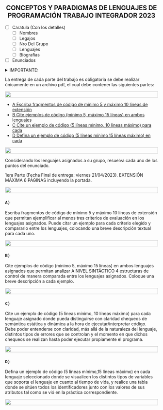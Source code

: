 <h2 align="center"> CONCEPTOS Y PARADIGMAS DE LENGUAJES DE PROGRAMACIÓN
TRABAJO INTEGRADOR 2023

</h2>

- [ ] Caratula (Con los detalles)
    - [ ] Nombres
    - [ ] Legajos
    - [ ] Nro Del Grupo
    - [ ] Lenguajes
    - [ ] Biografias
- [ ] Enunciados

<details> <summary> IMPORTANTE: </summary>

<br>

- `1)` Una carátula (una carilla) con el nombre y legajo de cada uno de los integrantes del grupo que hayan participado del trabajo, el número de grupo asignado por la cátedra y los lenguajes asignados; así como la bibliografía consultada. No se puede referenciar wikipedia. Las referencias deben ser de páginas oficiales del lenguaje, de libros, de manuales del lenguaje, de documentación de cátedras de enseñanza del lenguaje, de papers/artículos, entre otros.
- `2)` El enunciado y desarrollo de la tarea pedida (código fuente incluido).
- `3)` El archivo entregado debe tener el siguiente nombre ParteNgrupoXX.pdf (respetar este formato de nombre) donde N es el número de Parte y XX representa el nro. de grupo asignado por la cátedra. Sólo debe ser subido a la plataforma por un integrante del grupo que hayan participado del trabajo y debe respetar la extensión de páginas máxima indicada en el trabajo con fuente Arial 11 para el contenido de cada una de ambas entregas (SIN EXCEPCION, íncluida la carátula). Pautas del Trabajo Integrador:
    - Los grupos estarán conformados por 4 personas sin excepción.
    - En caso de que un alumno quede como único integrante de grupo debe comunicarlo a los JTP para ser reasignado a otro grupo.
    - Se debe entregar en forma obligatoria las dos entregas del Trabajo Integrador.
    - La segunda entrega deberá contener las correcciones de la primera (en caso de haberla desaprobado) en el mismo documento entregado.
    - Cada grupo tendrá asignado un lenguaje Principal y uno secundario y un ayudante y día de la práctica. El ayudante sólo asistirá y responderá consultas sin ser obligatorio remitirse a la práctica y ayudante asignado para disipar dudas. Sin embargo se recomienda contactar con el ayudante para tener una mejor respuesta.
    - En el transcurso de la cursada se llamará a coloquio a cada grupo en el día asignado para realizar preguntas sobre el trabajo integrador. Esta nota (entre otras) servirá para determinar la nota final del alumno.

</details>

La entrega de cada parte del trabajo es obligatoria se debe realizar únicamente en un
archivo pdf, el cual debe contener las siguientes partes:



<img src= 'https://i.gifer.com/origin/8c/8cd3f1898255c045143e1da97fbabf10_w200.gif' height="20" width="100%">

- [A Escriba fragmentos de código de mínimo 5 y máximo 10 líneas de extensión](#a)
- [B Cite ejemplos de código (mínimo 5, máximo 15 líneas) en ambos lenguajes](#b)
- [C Cite un ejemplo de código (5 líneas mínimo, 10 líneas máximo) para cada](#c)
- [D Defina un ejemplo de código (5 líneas mínimo,15 líneas máximo) en cada](#d)

<img src= 'https://i.gifer.com/origin/8c/8cd3f1898255c045143e1da97fbabf10_w200.gif' height="20" width="100%">

Considerando los lenguajes asignados a su grupo, resuelva cada uno de los puntos del
enunciado.

1era Parte (Fecha Final de entrega: viernes 21/04/2023). EXTENSIÓN MÁXIMA 6
PÁGINAS incluyendo la portada.

<img src= 'https://i.gifer.com/origin/8c/8cd3f1898255c045143e1da97fbabf10_w200.gif' height="20" width="100%">

### `A)`
Escriba fragmentos de código de mínimo 5 y máximo 10 líneas de extensión que permitan ejemplificar al menos tres criterios de evaluación en los lenguajes asignados. Puede citar un ejemplo para cada criterio elegido y compararlo entre los lenguajes, colocando una breve descripción textual para cada uno.

<img src= 'https://i.gifer.com/origin/8c/8cd3f1898255c045143e1da97fbabf10_w200.gif' height="20" width="100%">

### `B)`
Cite ejemplos de código (mínimo 5, máximo 15 líneas) en ambos lenguajes asignados que permitan analizar A NIVEL SINTÁCTICO 4 estructuras de control de manera comparada entre los lenguajes asignados. Coloque una breve descripción a cada ejemplo.

<img src= 'https://i.gifer.com/origin/8c/8cd3f1898255c045143e1da97fbabf10_w200.gif' height="20" width="100%">

### `C)`
Cite un ejemplo de código (5 líneas mínimo, 10 líneas máximo) para cada lenguaje asignado donde pueda distinguirse con claridad chequeos de semántica estática y dinámica a la hora de ejecutar/interpretar código. Debe poder entenderse con claridad, más allá de la naturaleza del lenguaje, distintos tipos de errores que se controlan y el momento en que dichos chequeos se realizan hasta poder ejecutar propiamente el programa.

<img src= 'https://i.gifer.com/origin/8c/8cd3f1898255c045143e1da97fbabf10_w200.gif' height="20" width="100%">

### `D)`
Defina un ejemplo de código (5 líneas mínimo,15 líneas máximo) en cada lenguaje seleccionado donde se visualicen los distintos tipos de variables que soporta el lenguaje en cuanto al tiempo de vida, y realice una tabla donde se sitúen todos los identificadores junto con los valores de sus atributos tal como se vió en la práctica correspondiente.


<img src= 'https://i.gifer.com/origin/8c/8cd3f1898255c045143e1da97fbabf10_w200.gif' height="20" width="100%">